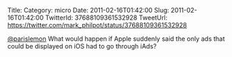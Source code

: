 Title: 
Category: micro
Date: 2011-02-16T01:42:00
Slug: 2011-02-16T01:42:00
TwitterId: 37688109361532928
TweetUrl: https://twitter.com/mark_philpot/status/37688109361532928

[@parislemon](https://twitter.com/parislemon) What would happen if Apple suddenly said the only ads that could be displayed on iOS had to go through iAds?